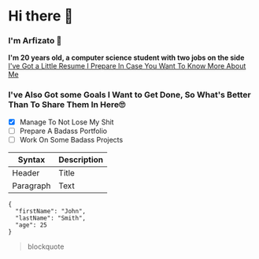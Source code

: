 # Hi there 👋
### I'm Arfizato 🤗
**I'm 20 years old, a computer science student with two jobs on the side**
[I've Got a Little Resume I Prepare In Case You Want To Know More About Me](https://ibrahimd-cv.netlify.app)

### I've Also Got some Goals I Want to Get Done, So What's Better Than To Share Them In Here🙄
- [x] Manage To Not Lose My Shit
- [ ] Prepare A Badass Portfolio
- [ ] Work On Some Badass Projects

| Syntax | Description |
| ----------- | ----------- |
| Header | Title |
| Paragraph | Text |

```
{
  "firstName": "John",
  "lastName": "Smith",
  "age": 25
}
```
> blockquote

<!--
 is a ✨ _special_ ✨ repository because its `README.md` (this file) appears on your GitHub profile.

Here are some ideas to get you started:

- 🔭 I’m currently working on ...
- 🌱 I’m currently learning ...
- 👯 I’m looking to collaborate on ...
- 🤔 I’m looking for help with ...
- 💬 Ask me about ...
- 📫 How to reach me: ...
- 😄 Pronouns: ...
- ⚡ Fun fact: ...
-->
